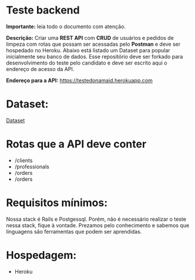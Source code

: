 # Teste backend

**Importante:** leia todo o documento com atenção.

**Descrição:**
Criar uma **REST API** com **CRUD** de usuários e pedidos de limpeza com rotas que possam ser acessadas pelo **Postman** e deve ser hospedado no Heroku. 
Abaixo está listado um Dataset para popular inicialmente seu banco de dados. 
Esse repositório deve ser forkado para desenvolvimento do teste pelo candidato e deve ser escrito aqui o endereço de acesso da API.


**Endereço para a API:**
    https://testedonamaid.herokuapp.com

# Dataset:
[Dataset](https://github.com/jschneiders/donamaid-teste-backend/blob/master/dataset/dataset%20-%20pedidos.csv)
        
# Rotas que a API deve conter

* /clients
* /professionals
* /orders
* /orders

# Requisitos mínimos:

Nossa stack é Rails e Postgessql. Porém, não é necessário realizar o teste nessa stack, fique à vontade. 
Prezamos pelo conhecimento e sabemos que linguagens são ferramentas que podem ser aprendidas.

# Hospedagem:
* Heroku